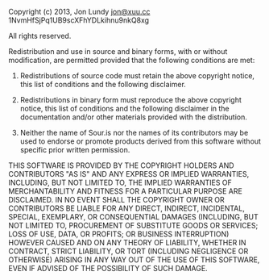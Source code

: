 Copyright (c) 2013, Jon Lundy <jon@xuu.cc> 1NvmHfSjPq1UB9scXFhYDLkihnu9nkQ8xg

All rights reserved.

Redistribution and use in source and binary forms, with or without
modification, are permitted provided that the following conditions are met: 

1.  Redistributions of source code must retain the above copyright notice, this
    list of conditions and the following disclaimer. 

2.  Redistributions in binary form must reproduce the above copyright notice,
    this list of conditions and the following disclaimer in the documentation
    and/or other materials provided with the distribution. 

3.  Neither the name of Sour.is nor the names of its contributors may be used 
    to endorse or promote products derived from this software without specific 
    prior written permission.

THIS SOFTWARE IS PROVIDED BY THE COPYRIGHT HOLDERS AND CONTRIBUTORS "AS IS" AND
ANY EXPRESS OR IMPLIED WARRANTIES, INCLUDING, BUT NOT LIMITED TO, THE IMPLIED
WARRANTIES OF MERCHANTABILITY AND FITNESS FOR A PARTICULAR PURPOSE ARE
DISCLAIMED. IN NO EVENT SHALL THE COPYRIGHT OWNER OR CONTRIBUTORS BE LIABLE FOR
ANY DIRECT, INDIRECT, INCIDENTAL, SPECIAL, EXEMPLARY, OR CONSEQUENTIAL DAMAGES
(INCLUDING, BUT NOT LIMITED TO, PROCUREMENT OF SUBSTITUTE GOODS OR SERVICES;
LOSS OF USE, DATA, OR PROFITS; OR BUSINESS INTERRUPTION) HOWEVER CAUSED AND
ON ANY THEORY OF LIABILITY, WHETHER IN CONTRACT, STRICT LIABILITY, OR TORT
(INCLUDING NEGLIGENCE OR OTHERWISE) ARISING IN ANY WAY OUT OF THE USE OF THIS
SOFTWARE, EVEN IF ADVISED OF THE POSSIBILITY OF SUCH DAMAGE.